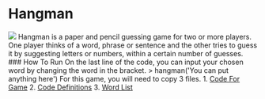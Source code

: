 # Hangman
<img src="https://store-images.s-microsoft.com/image/apps.23216.9007199266246289.99eca207-26e7-4c4a-b02f-3ea96d21b37b.f89edb6e-7a3c-44a8-9e93-aac220a9051f?mode=scale&q=90&h=400&w=800&background=%23288C67">
Hangman is a paper and pencil guessing game for two or more players. One player thinks of a word, phrase or sentence and the other tries to guess it by suggesting letters or numbers, within a certain number of guesses.
### How To Run
On the last line of the code, you can input your chosen word by changing the word in the bracket.
> hangman('You can put anything here')
For this game, you will need to copy 3 files.
1. <a href="https://github.com/Theresiap/Personal-Project/blob/master/Hangman/Hangman-Game.md">Code For Game</a>
2. <a href="https://github.com/Theresiap/Personal-Project/blob/master/Hangman/ps3_hangman.py">Code Definitions</a>
3. <a href="https://github.com/Theresiap/Personal-Project/blob/master/Hangman/words.txt">Word List</a>
